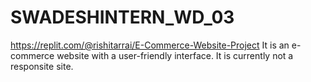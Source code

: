 # SWADESHINTERN_WD_03
https://replit.com/@rishitarrai/E-Commerce-Website-Project
It is an e-commerce website with a user-friendly interface. It is currently not a responsite site.
